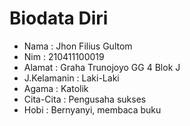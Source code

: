 # Biodata Diri
- Nama        : Jhon Filius Gultom
- Nim         : 210411100019
- Alamat      : Graha Trunojoyo GG 4 Blok J
- J.Kelamanin : Laki-Laki 
- Agama       : Katolik
- Cita-Cita   : Pengusaha sukses 
- Hobi        : Bernyanyi, membaca buku
